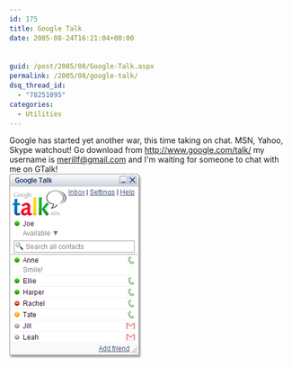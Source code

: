 ```yaml
---
id: 175
title: Google Talk
date: 2005-08-24T16:21:04+00:00


guid: /post/2005/08/Google-Talk.aspx
permalink: /2005/08/google-talk/
dsq_thread_id:
  - "78251095"
categories:
  - Utilities
---
```

Google has started yet another war, this time taking on chat. MSN, Yahoo, Skype watchout!
Go download from <a href="http://www.google.com/talk/">http://www.google.com/talk/</a> my username is merillf@gmail.com and I'm waiting for someone to chat with me on GTalk!<br>
<img src="/wp-content/uploads/contentbinary/googletalk.gif" width="235" height="328" alt="" border="0">
